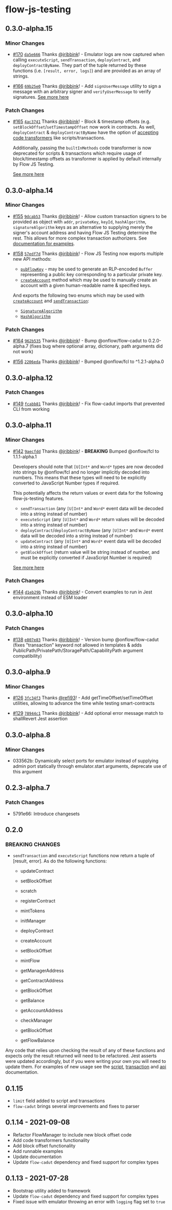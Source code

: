 # flow-js-testing

## 0.3.0-alpha.15

### Minor Changes

- [#170](https://github.com/onflow/flow-js-testing/pull/170) [`da5e666`](https://github.com/onflow/flow-js-testing/commit/da5e6667fd9cf134ea536d6c82ce5e649e86d28f) Thanks [@jribbink](https://github.com/jribbink)! - Emulator logs are now captured when calling `executeScript`, `sendTransaction`, `deployContract`, and `deployContractByName`. They part of the tuple returned by these functions (i.e. `[result, error, logs]`) and are provided as an array of strings.

* [#166](https://github.com/onflow/flow-js-testing/pull/166) [`69b25e0`](https://github.com/onflow/flow-js-testing/commit/69b25e089a28ccea40e1ba41ff2045aa71b92cb4) Thanks [@jribbink](https://github.com/jribbink)! - Add `signUserMessage` utility to sign a message with an arbitrary signer and `verifyUserMessage` to verify signatures. [See more here](/docs/api.md#signusermessagemessage-signer)

### Patch Changes

- [#165](https://github.com/onflow/flow-js-testing/pull/165) [`4ac3741`](https://github.com/onflow/flow-js-testing/commit/4ac37411199245528fb149b0f7bff7125311ac44) Thanks [@jribbink](https://github.com/jribbink)! - Block & timestamp offsets (e.g. `setBlockOffset`/`setTimestampOffset` now work in contracts. As well, `deployContract` & `deployContractByName` have the option of [accepting code transformers](/docs/api.md#deploycontractprops) like scripts/transactions.

  Additionally, passing the `builtInMethods` code transformer is now deprecated for scripts & transactions which require usage of block/timestamp offsets as transformer is applied by default internally by Flow JS Testing.

  [See more here](/TRANSITIONS.md#0002-depreaction-of-builtinmethods-code-transformer)

## 0.3.0-alpha.14

### Minor Changes

- [#155](https://github.com/onflow/flow-js-testing/pull/155) [`9dcab53`](https://github.com/onflow/flow-js-testing/commit/9dcab535393654e3c6ba41a3ac41095519446c27) Thanks [@jribbink](https://github.com/jribbink)! - Allow custom transaction signers to be provided as object with `addr`, `privateKey`, `keyId`, `hashAlgorithm`, `signatureAlgorithm` keys as an alternative to supplying merely the signer's account address and having Flow JS Testing determine the rest. This allows for more complex transaction authorizers. See [documentation for examples](/docs/send-transactions.md).

- [#158](https://github.com/onflow/flow-js-testing/pull/158) [`57edf7d`](https://github.com/onflow/flow-js-testing/commit/57edf7d215dd535ee8c4fa0e3dbc2d998efa8c79) Thanks [@jribbink](https://github.com/jribbink)! - Flow JS Testing now exports multiple new API methods:

  - [`pubFlowKey`](/docs/api.md#pubflowkeykeyobject) - may be used to generate an RLP-encoded `Buffer` representing a public key corresponding to a particular private key.
  - [`createAccount`](/docs/accounts.md#createaccountname-keys) method which may be used to manually create an account with a given human-readable name & specified keys.

  And exports the following two enums which may be used with [`createAccount`](/docs/accounts.md#createaccountname-keys) and [`sendTransaction`](/docs/send-transactions.md):

  - [`SignatureAlgorithm`](/docs/api.md#signaturealgorithm)
  - [`HashAlgorithm`](/docs/api.md#hashalgorithm)

### Patch Changes

- [#164](https://github.com/onflow/flow-js-testing/pull/164) [`962b535`](https://github.com/onflow/flow-js-testing/commit/962b53572848ba17f7b472e07171f0e775448406) Thanks [@jribbink](https://github.com/jribbink)! - Bump @onflow/flow-cadut to 0.2.0-alpha.7 (fixes bug where optional array, dictionary, path arguments did not work)

- [#156](https://github.com/onflow/flow-js-testing/pull/156) [`2206eda`](https://github.com/onflow/flow-js-testing/commit/2206eda493e7c51cfe53c1cbf9365e81064dbcef) Thanks [@jribbink](https://github.com/jribbink)! - Bumped @onflow/fcl to ^1.2.1-alpha.0

## 0.3.0-alpha.12

### Patch Changes

- [#149](https://github.com/onflow/flow-js-testing/pull/149) [`fcabb81`](https://github.com/onflow/flow-js-testing/commit/fcabb81ebf78bc271ca39c01e4c901cae94cf8b0) Thanks [@jribbink](https://github.com/jribbink)! - Fix flow-cadut imports that prevented CLI from working

## 0.3.0-alpha.11

### Minor Changes

- [#142](https://github.com/onflow/flow-js-testing/pull/142) [`9aecfdd`](https://github.com/onflow/flow-js-testing/commit/9aecfdd67a98f4eb16b7350b8892c08d83dbd0f7) Thanks [@jribbink](https://github.com/jribbink)! - **BREAKING** Bumped @onflow/fcl to 1.1.1-alpha.1

  Developers should note that `[U]Int*` and `Word*` types are now decoded into strings by @onflow/fcl and no longer implicitly decoded into numbers. This means that these types will need to be explicitly converted to JavaScript Number types if required.

  This potentially affects the return values or event data for the following flow-js-testing features.

  - `sendTransaction` (any `[U]Int*` and `Word*` event data will be decoded into a string instead of number)
  - `executeScript` (any `[U]Int*` and `Word*` return values will be decoded into a string instead of number)
  - `deployContract`/`deployContractByName` (any `[U]Int*` and `Word*` event data will be decoded into a string instead of number)
  - `updateContract` (any `[U]Int*` and `Word*` event data will be decoded into a string instead of number)
  - `getBlockOffset` (return value will be string instead of number, and must be explicitly converted if JavaScript Number is required)

  [See more here](https://github.com/onflow/fcl-js/blob/%40onflow/fcl%401.0.3-alpha.1/packages/sdk/CHANGELOG.md#100-alpha0)

### Patch Changes

- [#144](https://github.com/onflow/flow-js-testing/pull/144) [`d1eb29b`](https://github.com/onflow/flow-js-testing/commit/d1eb29bd5d115d4e13725de96bb9b53d3f9655ad) Thanks [@jribbink](https://github.com/jribbink)! - Convert examples to run in Jest environment instead of ESM loader

## 0.3.0-alpha.10

### Patch Changes

- [#138](https://github.com/onflow/flow-js-testing/pull/138) [`e807e83`](https://github.com/onflow/flow-js-testing/commit/e807e831de37f92dc429f872ac62f1ab4d575d0e) Thanks [@jribbink](https://github.com/jribbink)! - Version bump @onflow/flow-cadut (fixes "transaction" keyword not allowed in templates & adds PublicPath/PrivatePath/StoragePath/CapabilityPath argument compatibility)

## 0.3.0-alpha.9

### Minor Changes

- [#126](https://github.com/onflow/flow-js-testing/pull/126) [`3fc34f3`](https://github.com/onflow/flow-js-testing/commit/3fc34f3f52f2623ca825ba84e05c774996bce67e) Thanks [@refi93](https://github.com/refi93)! - Add getTimeOffset/setTimeOffset utilities, allowing to advance the time while testing smart-contracts

* [#129](https://github.com/onflow/flow-js-testing/pull/129) [`78944c1`](https://github.com/onflow/flow-js-testing/commit/78944c155dd50bff9a350bfac5da0c2dd5493d69) Thanks [@jribbink](https://github.com/jribbink)! - Add optional error message match to shallRevert Jest assertion

## 0.3.0-alpha.8

### Minor Changes

- 033562b: Dynamically select ports for emulator instead of supplying admin port statically through emulator.start arguments, deprecate use of this argument

## 0.2.3-alpha.7

### Patch Changes

- 5791e66: Introduce changesets

## 0.2.0

### **BREAKING CHANGES**

- `sendTransaction` and `executeScript` functions now return a tuple of [result, error]. As do the following functions:

  - updateContract
  - setBlockOffset
  - scratch
  - registerContract
  - mintTokens
  - initManager
  - deployContract
  - createAccount
  - setBlockOffset
  - mintFlow

  - getManagerAddress
  - getContractAddress
  - getBlockOffset
  - getBalance
  - getAccountAddress
  - checkManager
  - getBlockOffset
  - getFlowBalance

Any code that relies upon checking the result of any of these functions and expects only the result returned will need to be refactored.
Jest asserts were updated accordingly, but if you were writing your own you will need to update them.
For examples of new usage see the [script](/docs/exeute-scripts.md), [transaction](/docs/send-transactions.md) and [api](/docs/api.md) documentation.

## 0.1.15

- `limit` field added to script and transactions
- `flow-cadut` brings several improvements and fixes to parser

## 0.1.14 - 2021-09-08

- Refactor FlowManager to include new block offset code
- Add code transformers functionality
- Add block offset functionality
- Add runnable examples
- Update documentation
- Update `flow-cadut` dependency and fixed support for complex types

## 0.1.13 - 2021-07-28

- Bootstrap utility added to framework
- Update `flow-cadut` dependency and fixed support for complex types
- Fixed issue with emulator throwing an error with `logging` flag set to `true`
